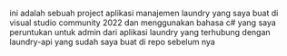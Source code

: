 ini adalah sebuah project aplikasi manajemen laundry yang saya buat di visual studio community 2022 dan menggunakan bahasa c# yang saya peruntukan untuk admin dari aplikasi laundry yang terhubung dengan laundry-api yang sudah saya buat di repo sebelum nya
